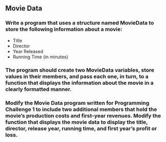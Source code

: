 ## Movie Data
### Write a program that uses a structure named MovieData to store the following information about a movie:
- Title
- Director
- Year Released
- Running Time (in minutes)
### The program should create two MovieData variables, store values in their members, and pass each one, in turn, to a function that displays the information about the movie in a clearly formatted manner.

### Modify the Movie Data program written for Programming Challenge 1 to include two additional members that hold the movie’s production costs and first-year revenues. Modify the function that displays the movie data to display the title, director, release year, running time, and first year’s profit or loss.